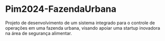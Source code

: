 # Pim2024-FazendaUrbana
Projeto de desenvolvimento de um sistema integrado para o controle de operações em uma fazenda urbana, visando apoiar uma startup inovadora na área de segurança alimentar.
